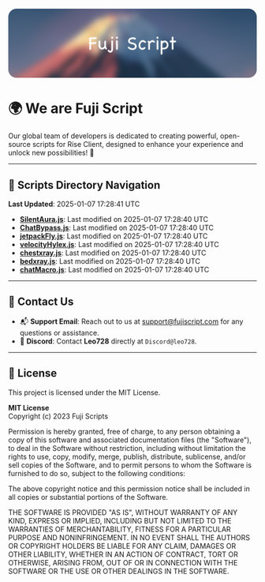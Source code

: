 ![Banner](.github/b.webp)

# 🌍 **We are Fuji Script**

Our global team of developers is dedicated to creating powerful, open-source scripts for Rise Client, designed to enhance your experience and unlock new possibilities! 🌟

---
<!-- SCRIPTS_NAVIGATION_START -->
## 📂 **Scripts Directory Navigation**

**Last Updated**: 2025-01-07 17:28:41 UTC

- **[SilentAura.js](scripts/SilentAura.js)**: Last modified on 2025-01-07 17:28:40 UTC
- **[ChatBypass.js](scripts/ChatBypass.js)**: Last modified on 2025-01-07 17:28:40 UTC
- **[jetpackFly.js](scripts/jetpackFly.js)**: Last modified on 2025-01-07 17:28:40 UTC
- **[velocityHylex.js](scripts/velocityHylex.js)**: Last modified on 2025-01-07 17:28:40 UTC
- **[chestxray.js](scripts/chestxray.js)**: Last modified on 2025-01-07 17:28:40 UTC
- **[bedxray.js](scripts/bedxray.js)**: Last modified on 2025-01-07 17:28:40 UTC
- **[chatMacro.js](scripts/chatMacro.js)**: Last modified on 2025-01-07 17:28:40 UTC

<!-- SCRIPTS_NAVIGATION_END -->

---

## 💬 **Contact Us**  
- 📬 **Support Email**: Reach out to us at [support@fujiscript.com](mailto:support@fujiscript.com) for any questions or assistance.  
- 💬 **Discord**: Contact **Leo728** directly at `Discord@leo728`.

---

## 📜 **License**

This project is licensed under the MIT License.  

**MIT License**  
Copyright (c) 2023 Fuji Scripts  

Permission is hereby granted, free of charge, to any person obtaining a copy of this software and associated documentation files (the "Software"), to deal in the Software without restriction, including without limitation the rights to use, copy, modify, merge, publish, distribute, sublicense, and/or sell copies of the Software, and to permit persons to whom the Software is furnished to do so, subject to the following conditions:  

The above copyright notice and this permission notice shall be included in all copies or substantial portions of the Software.  

THE SOFTWARE IS PROVIDED "AS IS", WITHOUT WARRANTY OF ANY KIND, EXPRESS OR IMPLIED, INCLUDING BUT NOT LIMITED TO THE WARRANTIES OF MERCHANTABILITY, FITNESS FOR A PARTICULAR PURPOSE AND NONINFRINGEMENT. IN NO EVENT SHALL THE AUTHORS OR COPYRIGHT HOLDERS BE LIABLE FOR ANY CLAIM, DAMAGES OR OTHER LIABILITY, WHETHER IN AN ACTION OF CONTRACT, TORT OR OTHERWISE, ARISING FROM, OUT OF OR IN CONNECTION WITH THE SOFTWARE OR THE USE OR OTHER DEALINGS IN THE SOFTWARE.  
